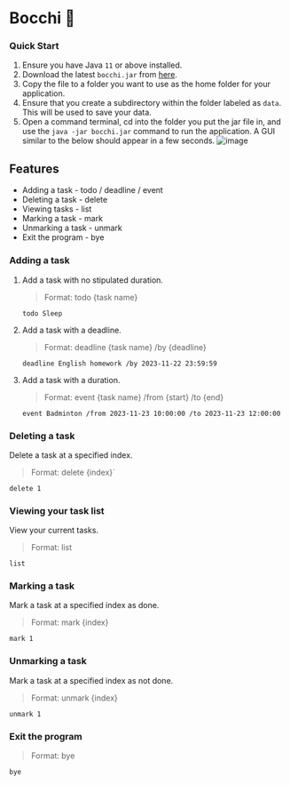 # Bocchi 🎸
### Quick Start
1. Ensure you have Java `11` or above installed.
2. Download the latest `bocchi.jar` from [here](https://github.com/junhonglow/ip/releases/tag/A-Release).
3. Copy the file to a folder you want to use as the home folder for your application.
4. Ensure that you create a subdirectory within the folder labeled as `data`. This will be used to save your data.
5. Open a command terminal, cd into the folder you put the jar file in, and use the `java -jar bocchi.jar` command to run the application.
A GUI similar to the below should appear in a few seconds.
![image](https://github.com/junhonglow/ip/assets/95668366/4dd1cf43-fcaf-4a9b-ac69-6eed04b26bfb)

## Features 
- Adding a task - todo / deadline / event
- Deleting a task - delete
- Viewing tasks - list
- Marking a task - mark
- Unmarking a task - unmark
- Exit the program - bye
  
### Adding a task
1. Add a task with no stipulated duration.

    > Format: todo {task name}
    
    `todo Sleep`

2. Add a task with a deadline.

    > Format: deadline {task name} /by {deadline}
    
    `deadline English homework /by 2023-11-22 23:59:59`

3. Add a task with a duration.

    > Format: event {task name} /from {start} /to {end}

    `event Badminton /from 2023-11-23 10:00:00 /to 2023-11-23 12:00:00`

### Deleting a task
Delete a task at a specified index.

> Format: delete {index}`

`delete 1`

### Viewing your task list
View your current tasks.

> Format: list

`list`

### Marking a task
Mark a task at a specified index as done.

> Format: mark {index}

`mark 1`

### Unmarking a task
Mark a task at a specified index as not done.

> Format: unmark {index}

`unmark 1`

### Exit the program

> Format: bye

`bye`
